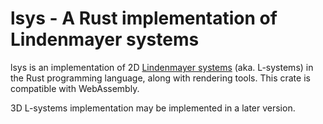# lsys - A Rust implementation of Lindenmayer systems

lsys is an implementation of 2D [Lindenmayer systems](https://en.wikipedia.org/wiki/L-system) (aka. L-systems) in the Rust programming language, along with rendering tools. This crate is compatible with WebAssembly.

3D L-systems implementation may be implemented in a later version.